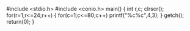 #include <stdio.h>
#include <conio.h>
main()
{
 int r,c;
 clrscr();
 for(r=1;r<=24;r++)
 {
  for(c=1;c<=80;c++)
  printf("%c%c",4,3);
 }
 getch();
 return(0);
}
